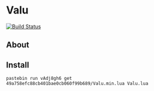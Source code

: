 # Valu
[![Build Status](https://travis-ci.org/nift4/Valu.svg?branch=master)](https://squiddev-cc.github.io/howl.ci/?p=travis/builds&repo=nift4/Valu)
## About
## Install
```pastebin run vAdj8gh6 get 49a758efc88cb401bae0cb060f99b689/Valu.min.lua Valu.lua```
